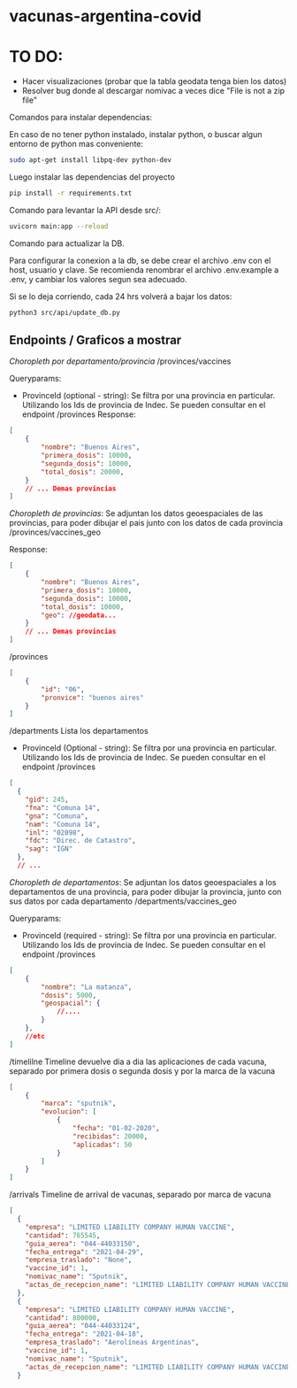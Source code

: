 # vacunas-argentina-covid

# TO DO:
* Hacer visualizaciones (probar que la tabla geodata tenga bien los datos)
* Resolver bug donde al descargar nomivac a veces dice "File is not a zip file"

Comandos para instalar dependencias:

En caso de no tener python instalado, instalar python, o buscar algun entorno de python mas conveniente:

```sh
sudo apt-get install libpq-dev python-dev
```

Luego instalar las dependencias del proyecto

```sh
pip install -r requirements.txt
```

Comando para levantar la API desde src/:
```sh
uvicorn main:app --reload
```

Comando para actualizar la DB.

Para configurar la conexion a la db, se debe crear el archivo .env con el host, usuario y clave. Se recomienda renombrar el archivo .env.example a .env, y cambiar los valores segun sea adecuado.

Si se lo deja corriendo, cada 24 hrs volverá a bajar los datos:
```sh
python3 src/api/update_db.py
```

## Endpoints / Graficos a mostrar


*Choropleth por departamento/provincia*
/provinces/vaccines

Queryparams:
- ProvinceId (optional - string): Se filtra por una provincia en particular. Utilizando los Ids de provincia de Indec. Se pueden consultar en el endpoint /provinces
Response: 
```json
[
    {
        "nombre": "Buenos Aires",
        "primera_dosis": 10000,
        "segunda_dosis": 10000,
        "total_dosis": 20000,
    }
    // ... Demas provincias
]
```

*Choropleth de provincias*: Se adjuntan los datos geoespaciales de las provincias, para poder dibujar el pais junto con los datos de cada provincia
/provinces/vaccines_geo

Response: 
```json
[
    {
        "nombre": "Buenos Aires",
        "primera_dosis": 10000,
        "segunda_dosis": 10000,
        "total_dosis": 10000,
        "geo": //geodata...
    }
    // ... Demas provincias
]
```

/provinces
```json
[
    {
        "id": "06",
        "pronvice": "buenos aires"
    }
]
```

/departments
Lista los departamentos
- ProvinceId (Optional - string): Se filtra por una provincia en particular. Utilizando los Ids de provincia de Indec. Se pueden consultar en el endpoint /provinces
```json
[
  {
    "gid": 245,
    "fna": "Comuna 14",
    "gna": "Comuna",
    "nam": "Comuna 14",
    "inl": "02098",
    "fdc": "Direc. de Catastro",
    "sag": "IGN"
  },
  // ...
```


*Choropleth de departamentos*: Se adjuntan los datos geoespaciales a los departamentos de una provincia,  para poder dibujar la provincia, junto con sus datos por cada departamento
/departments/vaccines_geo

Queryparams:
- ProvinceId (required - string): Se filtra por una provincia en particular. Utilizando los Ids de provincia de Indec. Se pueden consultar en el endpoint /provinces
```json
[
    {
        "nombre": "La matanza",
        "dosis": 5000,
        "geospacial": {
            //....
        }
    },
    //etc
]
```

/timelilne
Timeline devuelve dia a dia las aplicaciones de cada vacuna, separado por primera dosis o segunda dosis y por la marca de la vacuna
```json
[
    {
        "marca": "sputnik",
        "evolucion": [
            {
                "fecha": "01-02-2020",
                "recibidas": 20000,
                "aplicadas": 50
            }
        ]
    }
]
```

/arrivals
Timeline de arrival de vacunas, separado por marca de vacuna
```json
[
  {
    "empresa": "LIMITED LIABILITY COMPANY HUMAN VACCINE",
    "cantidad": 765545,
    "guia_aerea": "044-44033150",
    "fecha_entrega": "2021-04-29",
    "empresa_traslado": "None",
    "vaccine_id": 1,
    "nomivac_name": "Sputnik",
    "actas_de_recepcion_name": "LIMITED LIABILITY COMPANY HUMAN VACCINE"
  },
  {
    "empresa": "LIMITED LIABILITY COMPANY HUMAN VACCINE",
    "cantidad": 800000,
    "guia_aerea": "044-44033124",
    "fecha_entrega": "2021-04-18",
    "empresa_traslado": "Aerolíneas Argentinas",
    "vaccine_id": 1,
    "nomivac_name": "Sputnik",
    "actas_de_recepcion_name": "LIMITED LIABILITY COMPANY HUMAN VACCINE"
  }
  ```